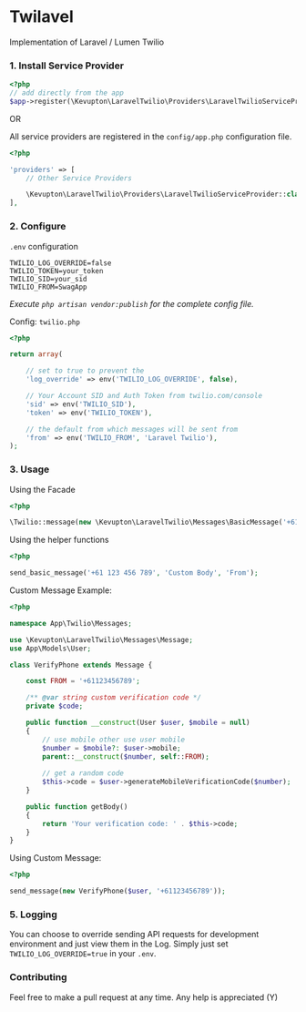 # Twilavel #
Implementation of Laravel / Lumen Twilio

### 1. Install Service Provider

```php
<?php
// add directly from the app 
$app->register(\Kevupton\LaravelTwilio\Providers\LaravelTwilioServiceProvider::class);
```

OR

All service providers are registered in the `config/app.php` configuration file.
```php
<?php

'providers' => [
    // Other Service Providers

    \Kevupton\LaravelTwilio\Providers\LaravelTwilioServiceProvider::class,
],
```

### 2. Configure

`.env` configuration
```text
TWILIO_LOG_OVERRIDE=false
TWILIO_TOKEN=your_token
TWILIO_SID=your_sid
TWILIO_FROM=SwagApp
```

*Execute `php artisan vendor:publish` for the complete config file.*

Config: `twilio.php`
```php
<?php

return array(

    // set to true to prevent the
    'log_override' => env('TWILIO_LOG_OVERRIDE', false),

    // Your Account SID and Auth Token from twilio.com/console
    'sid' => env('TWILIO_SID'),
    'token' => env('TWILIO_TOKEN'),

    // the default from which messages will be sent from
    'from' => env('TWILIO_FROM', 'Laravel Twilio'),
);

```


### 3. Usage

Using the Facade
```php
<?php 

\Twilio::message(new \Kevupton\LaravelTwilio\Messages\BasicMessage('+61 123 456 789', 'Custom Body', 'From'));

```

Using the helper functions
```php
<?php 

send_basic_message('+61 123 456 789', 'Custom Body', 'From');
```

Custom Message Example:
```php
<?php

namespace App\Twilio\Messages;

use \Kevupton\LaravelTwilio\Messages\Message;
use App\Models\User;

class VerifyPhone extends Message {

    const FROM = '+61123456789';

    /** @var string custom verification code */
    private $code;

    public function __construct(User $user, $mobile = null)
    {
        // use mobile other use user mobile
        $number = $mobile?: $user->mobile;
        parent::__construct($number, self::FROM);
        
        // get a random code
        $this->code = $user->generateMobileVerificationCode($number);
    }

    public function getBody()
    {
        return 'Your verification code: ' . $this->code;
    }
}
```

Using Custom Message:
```php
<?php

send_message(new VerifyPhone($user, '+61123456789'));
```

### 5. Logging

You can choose to override sending API requests for development environment and just view them in the Log. 
Simply just set `TWILIO_LOG_OVERRIDE=true` in your `.env`.

### Contributing

Feel free to make a pull request at any time. Any help is appreciated (Y)